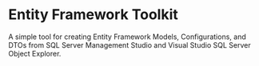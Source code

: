 # Entity Framework Toolkit
 A simple tool for creating Entity Framework Models, Configurations, and DTOs from SQL Server Management Studio and Visual Studio SQL Server Object Explorer.
